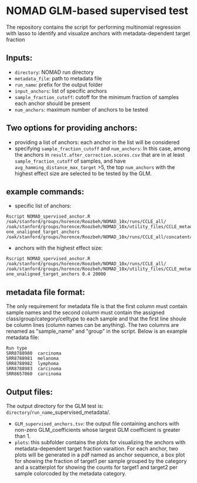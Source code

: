 # NOMAD GLM-based supervised test
The repository contains the script for performing multinomial regression with lasso to identify and visualize anchors with metadata-dependent target fraction  

## Inputs:
- `directory`: NOMAD run directory
- `metadata_file`: path to metadata file
- `run_name`: prefix for the output folder
- `input_anchors`: list of specific anchors
- `sample_fraction_cutoff`: cutoff for the minimum fraction of samples each anchor should be present
- `num_anchors`: maximum number of anchors to be tested

## Two options for providing anchors:
- providing a list of anchors: each anchor in the list will be considered
- specifying `sample_fraction_cutoff` and `num_anchors`: In this case, among the anchors in `result.after_correction.scores.csv` that are in at least  `sample_fraction_cutoff` of samples, and have `avg_hamming_distance_max_target` >5, the top `num_anchors` with the highest effect size are selected to be tested by the GLM. 

## example commands:
- specific list of anchors:
```
Rscript NOMAD_spervised_anchor.R /oak/stanford/groups/horence/Roozbeh/NOMAD_10x/runs/CCLE_all/ /oak/stanford/groups/horence/Roozbeh/NOMAD_10x/utility_files/CCLE_metadata_modified.tsv one_unaligned_target_anchors /oak/stanford/groups/horence/Roozbeh/NOMAD_10x/runs/CCLE_all/concatentaion_based_classified_compactors_one_SJ_one_unaligned.tsv
```

- anchors with the highest effect size:
 ```
Rscript NOMAD_spervised_anchor.R /oak/stanford/groups/horence/Roozbeh/NOMAD_10x/runs/CCLE_all/ /oak/stanford/groups/horence/Roozbeh/NOMAD_10x/utility_files/CCLE_metadata_modified.tsv one_unaligned_target_anchors 0.4 20000
```
## metadata file format:
The only requirement for metadata file is that the first column must contain sample names and the second column must contain the assigned class/group/category/celltype to each sample and that the first line shoule be column lines (column names can be anything). The two columns are renamed as "sample_name" and "group" in the script. Below is an example metadata file:
```
Run	type
SRR8788980	carcinoma
SRR8788981	melanoma
SRR8788982	lymphoma
SRR8788983	carcinoma
SRR8657060	carcinoma
```
## Output files: 
The output directory for the GLM test is: `directory`/`run_name`_supervised_metadata/.
- `GLM_supervised_anchors.tsv`: the output file containing anchors with non-zero GLM_coefficients whose largest GLM coefficient is greater than 1.
- `plots`: this subfolder contains the plots for visualizing the anchors with metadata-dependent target fraction varaition. For each anchor, two plots will be generated in a pdf named as anchor sequence, a box plot for showing the fraction of target1 per sample grouped by the category and a scatterplot for showing the counts for target1 and target2 per sample colorcoded by the metadata category.  
 
